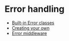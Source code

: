 # Error handling

* [Built-in Error classes](BuiltInErrorClasses.md)
* [Creating your own](CreatingYourOwn.md)
* [Error middleware](ErrorMiddleware.md)